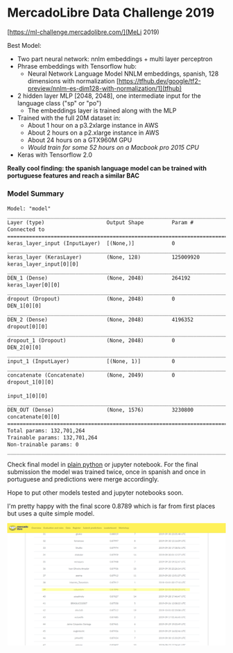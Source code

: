 # MercadoLibre Data Challenge 2019

[https://ml-challenge.mercadolibre.com/](MeLi 2019)

Best Model:

- Two part neural network: nnlm embeddings + multi layer perceptron
- Phrase embeddings with Tensorflow hub:
	- Neural Network Language Model NNLM embeddings, spanish, 128 dimensions with normalization [https://tfhub.dev/google/tf2-preview/nnlm-es-dim128-with-normalization/1](tfhub)
- 2 hidden layer MLP [2048, 2048], one intermediate input for the language class ("sp" or "po")
	- The embeddings layer is trained along with the MLP
- Trained with the full 20M dataset in:
	- About 1 hour on a p3.2xlarge instance in AWS
	- About 2 hours on a p2.xlarge instance in AWS
	- About 24 hours on a GTX960M GPU
	- *Would train for some 52 hours on a Macbook pro 2015 CPU*
- Keras with Tensorflow 2.0

**Really cool finding: the spanish language model can be trained with portuguese features and reach a similar BAC**

### Model Summary

```
Model: "model"
__________________________________________________________________________________________________
Layer (type)                    Output Shape         Param #     Connected to                     
==================================================================================================
keras_layer_input (InputLayer)  [(None,)]            0                                            
__________________________________________________________________________________________________
keras_layer (KerasLayer)        (None, 128)          125009920   keras_layer_input[0][0]          
__________________________________________________________________________________________________
DEN_1 (Dense)                   (None, 2048)         264192      keras_layer[0][0]                
__________________________________________________________________________________________________
dropout (Dropout)               (None, 2048)         0           DEN_1[0][0]                      
__________________________________________________________________________________________________
DEN_2 (Dense)                   (None, 2048)         4196352     dropout[0][0]                    
__________________________________________________________________________________________________
dropout_1 (Dropout)             (None, 2048)         0           DEN_2[0][0]                      
__________________________________________________________________________________________________
input_1 (InputLayer)            [(None, 1)]          0                                            
__________________________________________________________________________________________________
concatenate (Concatenate)       (None, 2049)         0           dropout_1[0][0]                  
                                                                 input_1[0][0]                    
__________________________________________________________________________________________________
DEN_OUT (Dense)                 (None, 1576)         3230800     concatenate[0][0]                
==================================================================================================
Total params: 132,701,264
Trainable params: 132,701,264
Non-trainable params: 0
__________________________________________________________________________________________________

```

Check final model in [plain python](./analysis/meli-TFH-v3.py) or jupyter notebook. For the final submission the model was trained twice, once in spanish and once in portuguese and predictions were merge accordingly.

Hope to put other models tested and jupyter notebooks soon.

I'm pretty happy with the final score 0.8789 which is far from first places but uses a quite simple model.

![leadeboard](leaderboard-2019-09-30_22-32.png)

